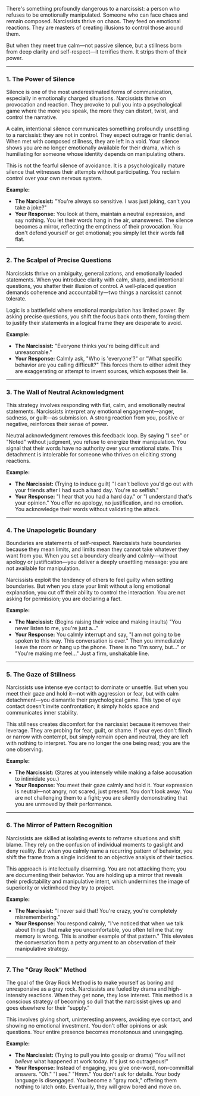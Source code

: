 
There's something profoundly dangerous to a narcissist: a person who refuses to be emotionally manipulated. Someone who can face chaos and remain composed. Narcissists thrive on chaos. They feed on emotional reactions. They are masters of creating illusions to control those around them.

But when they meet true calm—not passive silence, but a stillness born from deep clarity and self-respect—it terrifies them. It strips them of their power.

---

### 1. The Power of Silence

Silence is one of the most underestimated forms of communication, especially in emotionally charged situations. Narcissists thrive on provocation and reaction. They provoke to pull you into a psychological game where the more you speak, the more they can distort, twist, and control the narrative.

A calm, intentional silence communicates something profoundly unsettling to a narcissist: they are not in control. They expect outrage or frantic denial. When met with composed stillness, they are left in a void. Your silence shows you are no longer emotionally available for their drama, which is humiliating for someone whose identity depends on manipulating others.

This is not the fearful silence of avoidance. It is a psychologically mature silence that witnesses their attempts without participating. You reclaim control over your own nervous system.

**Example:**
*   **The Narcissist:** "You're always so sensitive. I was just joking, can't you take a joke?"
*   **Your Response:** You look at them, maintain a neutral expression, and say nothing. You let their words hang in the air, unanswered. The silence becomes a mirror, reflecting the emptiness of their provocation. You don't defend yourself or get emotional; you simply let their words fall flat.

---

### 2. The Scalpel of Precise Questions

Narcissists thrive on ambiguity, generalizations, and emotionally loaded statements. When you introduce clarity with calm, sharp, and intentional questions, you shatter their illusion of control. A well-placed question demands coherence and accountability—two things a narcissist cannot tolerate.

Logic is a battlefield where emotional manipulation has limited power. By asking precise questions, you shift the focus back onto them, forcing them to justify their statements in a logical frame they are desperate to avoid.

**Example:**
*   **The Narcissist:** "Everyone thinks you're being difficult and unreasonable."
*   **Your Response:** Calmly ask, "Who is 'everyone'?" or "What specific behavior are you calling difficult?" This forces them to either admit they are exaggerating or attempt to invent sources, which exposes their lie.

---

### 3. The Wall of Neutral Acknowledgment

This strategy involves responding with flat, calm, and emotionally neutral statements. Narcissists interpret any emotional engagement—anger, sadness, or guilt—as submission. A strong reaction from you, positive or negative, reinforces their sense of power.

Neutral acknowledgment removes this feedback loop. By saying "I see" or "Noted" without judgment, you refuse to energize their manipulation. You signal that their words have no authority over your emotional state. This detachment is intolerable for someone who thrives on eliciting strong reactions.

**Example:**
*   **The Narcissist:** (Trying to induce guilt) "I can't believe you'd go out with your friends after I had such a hard day. You're so selfish."
*   **Your Response:** "I hear that you had a hard day." or "I understand that's your opinion." You offer no apology, no justification, and no emotion. You acknowledge their words without validating the attack.

---

### 4. The Unapologetic Boundary

Boundaries are statements of self-respect. Narcissists hate boundaries because they mean limits, and limits mean they cannot take whatever they want from you. When you set a boundary clearly and calmly—without apology or justification—you deliver a deeply unsettling message: you are not available for manipulation.

Narcissists exploit the tendency of others to feel guilty when setting boundaries. But when you state your limit without a long emotional explanation, you cut off their ability to control the interaction. You are not asking for permission; you are declaring a fact.

**Example:**
*   **The Narcissist:** (Begins raising their voice and making insults) "You never listen to me, you're just a..."
*   **Your Response:** You calmly interrupt and say, "I am not going to be spoken to this way. This conversation is over." Then you immediately leave the room or hang up the phone. There is no "I'm sorry, but..." or "You're making me feel..." Just a firm, unshakable line.

---

### 5. The Gaze of Stillness

Narcissists use intense eye contact to dominate or unsettle. But when you meet their gaze and hold it—not with aggression or fear, but with calm detachment—you dismantle their psychological game. This type of eye contact doesn't invite confrontation; it simply holds space and communicates inner stability.

This stillness creates discomfort for the narcissist because it removes their leverage. They are probing for fear, guilt, or shame. If your eyes don't flinch or narrow with contempt, but simply remain open and neutral, they are left with nothing to interpret. You are no longer the one being read; you are the one observing.

**Example:**
*   **The Narcissist:** (Stares at you intensely while making a false accusation to intimidate you.)
*   **Your Response:** You meet their gaze calmly and hold it. Your expression is neutral—not angry, not scared, just present. You don't look away. You are not challenging them to a fight; you are silently demonstrating that you are unmoved by their performance.

---

### 6. The Mirror of Pattern Recognition

Narcissists are skilled at isolating events to reframe situations and shift blame. They rely on the confusion of individual moments to gaslight and deny reality. But when you calmly name a recurring pattern of behavior, you shift the frame from a single incident to an objective analysis of their tactics.

This approach is intellectually disarming. You are not attacking them; you are documenting their behavior. You are holding up a mirror that reveals their predictability and manipulative intent, which undermines the image of superiority or victimhood they try to project.

**Example:**
*   **The Narcissist:** "I never said that! You're crazy, you're completely misremembering."
*   **Your Response:** You respond calmly, "I've noticed that when we talk about things that make you uncomfortable, you often tell me that my memory is wrong. This is another example of that pattern." This elevates the conversation from a petty argument to an observation of their manipulative strategy.

---

### 7. The "Gray Rock" Method

The goal of the Gray Rock Method is to make yourself as boring and unresponsive as a gray rock. Narcissists are fueled by drama and high-intensity reactions. When they get none, they lose interest. This method is a conscious strategy of becoming so dull that the narcissist gives up and goes elsewhere for their "supply."

This involves giving short, uninteresting answers, avoiding eye contact, and showing no emotional investment. You don't offer opinions or ask questions. Your entire presence becomes monotonous and unengaging.

**Example:**
*   **The Narcissist:** (Trying to pull you into gossip or drama) "You will not *believe* what happened at work today. It's just so outrageous!"
*   **Your Response:** Instead of engaging, you give one-word, non-committal answers. "Oh." "I see." "Hmm." You don't ask for details. Your body language is disengaged. You become a "gray rock," offering them nothing to latch onto. Eventually, they will grow bored and move on.